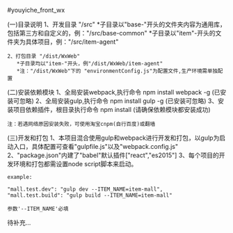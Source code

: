 #youyiche_front_wx

(一)目录说明
	1、开发目录 "/src"
	   *子目录以"base-"开头的文件夹内容为通用库，包括第三方和自定义的，例："/src/base-common"
	   *子目录以"item"-开头的文件夹为具体项目，例："/src/item-agent"

	2、打包目录 "/dist/WxWeb"
	   *子目录均以"item-"开头，例"/dist/WxWeb/item-agent"
	   *注："/dist/WxWeb"下的 "environmentConfig.js"为配置文件,生产环境需单独配置

(二)安装依赖模块
	1、全局安装webpack,执行命令  npm install webpack -g (已安装可忽略)
	2、全局安装gulp,执行命令  npm install gulp -g (已安装可忽略)
	3、安装项目依赖插件，根目录执行命令  npm install (请确保依赖模块都安装成功)

	注：若遇网络原因安装失败，可使用淘宝cnpm(自行百度)或翻墙


(三)开发和打包
	1、本项目混合使用gulp和webpack进行开发和打包，以gulp为启动入口，具体配置可查看"gulpfile.js"以及"webpack.config.js"
	2、"package.json"内建了"babel"默认插件["react","es2015"]
	3、每个项目的开发环境和打包都需设置node script脚本来启动。

	example:

    "mall.test.dev": "gulp dev --ITEM_NAME=item-mall",
    "mall.test.build": "gulp build --ITEM_NAME=item-mall"

	参数'--ITEM_NAME'必填


待补充...






